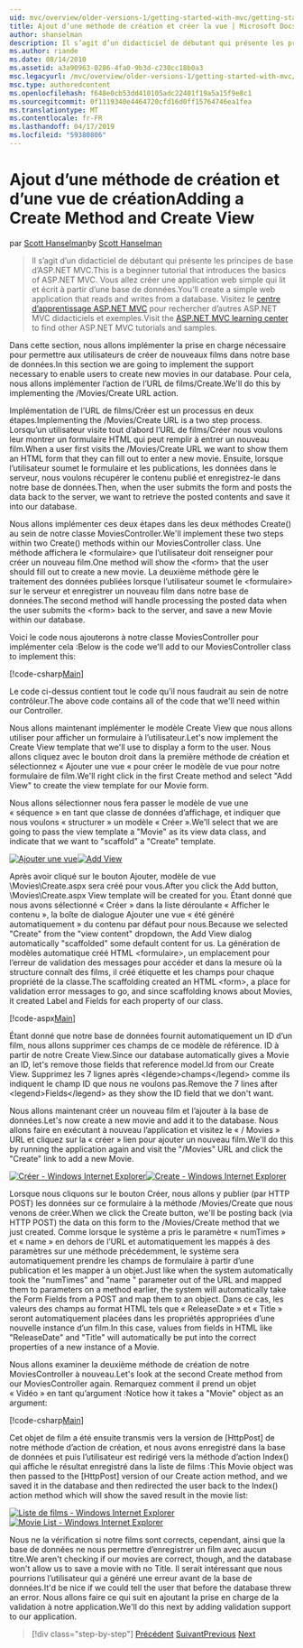 ```yaml
---
uid: mvc/overview/older-versions-1/getting-started-with-mvc/getting-started-with-mvc-part6
title: Ajout d’une méthode de création et créer la vue | Microsoft Docs
author: shanselman
description: Il s’agit d’un didacticiel de débutant qui présente les principes de base d’ASP.NET MVC. Créer une application web simple qui lit et écrit à partir d’une base de données.
ms.author: riande
ms.date: 08/14/2010
ms.assetid: a3a90963-0286-4fa0-9b3d-c230cc18b0a3
msc.legacyurl: /mvc/overview/older-versions-1/getting-started-with-mvc/getting-started-with-mvc-part6
msc.type: authoredcontent
ms.openlocfilehash: f648e0cb53dd410105adc22401f19a5a15f9e8c1
ms.sourcegitcommit: 0f1119340e4464720cfd16d0ff15764746ea1fea
ms.translationtype: MT
ms.contentlocale: fr-FR
ms.lasthandoff: 04/17/2019
ms.locfileid: "59380806"
---
```

# <a name="adding-a-create-method-and-create-view"></a><span data-ttu-id="cd792-104">Ajout d’une méthode de création et d’une vue de création</span><span class="sxs-lookup"><span data-stu-id="cd792-104">Adding a Create Method and Create View</span></span>

<span data-ttu-id="cd792-105">par [Scott Hanselman](https://github.com/shanselman)</span><span class="sxs-lookup"><span data-stu-id="cd792-105">by [Scott Hanselman](https://github.com/shanselman)</span></span>

> <span data-ttu-id="cd792-106">Il s’agit d’un didacticiel de débutant qui présente les principes de base d’ASP.NET MVC.</span><span class="sxs-lookup"><span data-stu-id="cd792-106">This is a beginner tutorial that introduces the basics of ASP.NET MVC.</span></span> <span data-ttu-id="cd792-107">Vous allez créer une application web simple qui lit et écrit à partir d’une base de données.</span><span class="sxs-lookup"><span data-stu-id="cd792-107">You'll create a simple web application that reads and writes from a database.</span></span> <span data-ttu-id="cd792-108">Visitez le [centre d’apprentissage ASP.NET MVC](../../../index.md) pour rechercher d’autres ASP.NET MVC didacticiels et exemples.</span><span class="sxs-lookup"><span data-stu-id="cd792-108">Visit the [ASP.NET MVC learning center](../../../index.md) to find other ASP.NET MVC tutorials and samples.</span></span>


<span data-ttu-id="cd792-109">Dans cette section, nous allons implémenter la prise en charge nécessaire pour permettre aux utilisateurs de créer de nouveaux films dans notre base de données.</span><span class="sxs-lookup"><span data-stu-id="cd792-109">In this section we are going to implement the support necessary to enable users to create new movies in our database.</span></span> <span data-ttu-id="cd792-110">Pour cela, nous allons implémenter l’action de l’URL de films/Create.</span><span class="sxs-lookup"><span data-stu-id="cd792-110">We'll do this by implementing the /Movies/Create URL action.</span></span>

<span data-ttu-id="cd792-111">Implémentation de l’URL de films/Créer est un processus en deux étapes.</span><span class="sxs-lookup"><span data-stu-id="cd792-111">Implementing the /Movies/Create URL is a two step process.</span></span> <span data-ttu-id="cd792-112">Lorsqu’un utilisateur visite tout d’abord l’URL de films/Créer nous voulons leur montrer un formulaire HTML qui peut remplir à entrer un nouveau film.</span><span class="sxs-lookup"><span data-stu-id="cd792-112">When a user first visits the /Movies/Create URL we want to show them an HTML form that they can fill out to enter a new movie.</span></span> <span data-ttu-id="cd792-113">Ensuite, lorsque l’utilisateur soumet le formulaire et les publications, les données dans le serveur, nous voulons récupérer le contenu publié et enregistrez-le dans notre base de données.</span><span class="sxs-lookup"><span data-stu-id="cd792-113">Then, when the user submits the form and posts the data back to the server, we want to retrieve the posted contents and save it into our database.</span></span>

<span data-ttu-id="cd792-114">Nous allons implémenter ces deux étapes dans les deux méthodes Create() au sein de notre classe MoviesController.</span><span class="sxs-lookup"><span data-stu-id="cd792-114">We'll implement these two steps within two Create() methods within our MoviesController class.</span></span> <span data-ttu-id="cd792-115">Une méthode affichera le &lt;formulaire&gt; que l’utilisateur doit renseigner pour créer un nouveau film.</span><span class="sxs-lookup"><span data-stu-id="cd792-115">One method will show the &lt;form&gt; that the user should fill out to create a new movie.</span></span> <span data-ttu-id="cd792-116">La deuxième méthode gère le traitement des données publiées lorsque l’utilisateur soumet le &lt;formulaire&gt; sur le serveur et enregistrer un nouveau film dans notre base de données.</span><span class="sxs-lookup"><span data-stu-id="cd792-116">The second method will handle processing the posted data when the user submits the &lt;form&gt; back to the server, and save a new Movie within our database.</span></span>

<span data-ttu-id="cd792-117">Voici le code nous ajouterons à notre classe MoviesController pour implémenter cela :</span><span class="sxs-lookup"><span data-stu-id="cd792-117">Below is the code we'll add to our MoviesController class to implement this:</span></span>

[!code-csharp[Main](getting-started-with-mvc-part6/samples/sample1.cs)]

<span data-ttu-id="cd792-118">Le code ci-dessus contient tout le code qu’il nous faudrait au sein de notre contrôleur.</span><span class="sxs-lookup"><span data-stu-id="cd792-118">The above code contains all of the code that we'll need within our Controller.</span></span>

<span data-ttu-id="cd792-119">Nous allons maintenant implémenter le modèle Create View que nous allons utiliser pour afficher un formulaire à l’utilisateur.</span><span class="sxs-lookup"><span data-stu-id="cd792-119">Let's now implement the Create View template that we'll use to display a form to the user.</span></span> <span data-ttu-id="cd792-120">Nous allons cliquez avec le bouton droit dans la première méthode de création et sélectionnez « Ajouter une vue « pour créer le modèle de vue pour notre formulaire de film.</span><span class="sxs-lookup"><span data-stu-id="cd792-120">We'll right click in the first Create method and select "Add View" to create the view template for our Movie form.</span></span>

<span data-ttu-id="cd792-121">Nous allons sélectionner nous fera passer le modèle de vue une « séquence » en tant que classe de données d’affichage, et indiquer que nous voulons « structurer » un modèle « Créer ».</span><span class="sxs-lookup"><span data-stu-id="cd792-121">We'll select that we are going to pass the view template a "Movie" as its view data class, and indicate that we want to "scaffold" a "Create" template.</span></span>

<span data-ttu-id="cd792-122">[![Ajouter une vue](getting-started-with-mvc-part6/_static/image2.png)](getting-started-with-mvc-part6/_static/image1.png)</span><span class="sxs-lookup"><span data-stu-id="cd792-122">[![Add View](getting-started-with-mvc-part6/_static/image2.png)](getting-started-with-mvc-part6/_static/image1.png)</span></span>

<span data-ttu-id="cd792-123">Après avoir cliqué sur le bouton Ajouter, modèle de vue \Movies\Create.aspx sera créé pour vous.</span><span class="sxs-lookup"><span data-stu-id="cd792-123">After you click the Add button, \Movies\Create.aspx View template will be created for you.</span></span> <span data-ttu-id="cd792-124">Étant donné que nous avons sélectionné « Créer » dans la liste déroulante « Afficher le contenu », la boîte de dialogue Ajouter une vue « été généré automatiquement » du contenu par défaut pour nous.</span><span class="sxs-lookup"><span data-stu-id="cd792-124">Because we selected "Create" from the "view content" dropdown, the Add View dialog automatically "scaffolded" some default content for us.</span></span> <span data-ttu-id="cd792-125">La génération de modèles automatique créé HTML &lt;formulaire&gt;, un emplacement pour l’erreur de validation des messages pour accéder et dans la mesure où la structure connaît des films, il créé étiquette et les champs pour chaque propriété de la classe.</span><span class="sxs-lookup"><span data-stu-id="cd792-125">The scaffolding created an HTML &lt;form&gt;, a place for validation error messages to go, and since scaffolding knows about Movies, it created Label and Fields for each property of our class.</span></span>

[!code-aspx[Main](getting-started-with-mvc-part6/samples/sample2.aspx)]

<span data-ttu-id="cd792-126">Étant donné que notre base de données fournit automatiquement un ID d’un film, nous allons supprimer ces champs de ce modèle de référence. ID à partir de notre Create View.</span><span class="sxs-lookup"><span data-stu-id="cd792-126">Since our database automatically gives a Movie an ID, let's remove those fields that reference model.Id from our Create View.</span></span> <span data-ttu-id="cd792-127">Supprimez les 7 lignes après &lt;légende&gt;champs&lt;/legend&gt; comme ils indiquent le champ ID que nous ne voulons pas.</span><span class="sxs-lookup"><span data-stu-id="cd792-127">Remove the 7 lines after &lt;legend&gt;Fields&lt;/legend&gt; as they show the ID field that we don't want.</span></span>

<span data-ttu-id="cd792-128">Nous allons maintenant créer un nouveau film et l’ajouter à la base de données.</span><span class="sxs-lookup"><span data-stu-id="cd792-128">Let's now create a new movie and add it to the database.</span></span> <span data-ttu-id="cd792-129">Nous allons faire en exécutant à nouveau l’application et visitez le « / Movies » URL et cliquez sur la « créer » lien pour ajouter un nouveau film.</span><span class="sxs-lookup"><span data-stu-id="cd792-129">We'll do this by running the application again and visit the "/Movies" URL and click the "Create" link to add a new Movie.</span></span>

<span data-ttu-id="cd792-130">[![Créer - Windows Internet Explorer](getting-started-with-mvc-part6/_static/image4.png)](getting-started-with-mvc-part6/_static/image3.png)</span><span class="sxs-lookup"><span data-stu-id="cd792-130">[![Create - Windows Internet Explorer](getting-started-with-mvc-part6/_static/image4.png)](getting-started-with-mvc-part6/_static/image3.png)</span></span>

<span data-ttu-id="cd792-131">Lorsque nous cliquons sur le bouton Créer, nous allons y publier (par HTTP POST) les données sur ce formulaire à la méthode /Movies/Create que nous venons de créer.</span><span class="sxs-lookup"><span data-stu-id="cd792-131">When we click the Create button, we'll be posting back (via HTTP POST) the data on this form to the /Movies/Create method that we just created.</span></span> <span data-ttu-id="cd792-132">Comme lorsque le système a pris le paramètre « numTimes » et « name » en dehors de l’URL et automatiquement les mappés à des paramètres sur une méthode précédemment, le système sera automatiquement prendre les champs de formulaire à partir d’une publication et les mapper à un objet.</span><span class="sxs-lookup"><span data-stu-id="cd792-132">Just like when the system automatically took the "numTimes" and "name " parameter out of the URL and mapped them to parameters on a method earlier, the system will automatically take the Form Fields from a POST and map them to an object.</span></span> <span data-ttu-id="cd792-133">Dans ce cas, les valeurs des champs au format HTML tels que « ReleaseDate » et « Title » seront automatiquement placées dans les propriétés appropriées d’une nouvelle instance d’un film.</span><span class="sxs-lookup"><span data-stu-id="cd792-133">In this case, values from fields in HTML like "ReleaseDate" and "Title" will automatically be put into the correct properties of a new instance of a Movie.</span></span>

<span data-ttu-id="cd792-134">Nous allons examiner la deuxième méthode de création de notre MoviesController à nouveau.</span><span class="sxs-lookup"><span data-stu-id="cd792-134">Let's look at the second Create method from our MoviesController again.</span></span> <span data-ttu-id="cd792-135">Remarquez comment il prend un objet « Vidéo » en tant qu’argument :</span><span class="sxs-lookup"><span data-stu-id="cd792-135">Notice how it takes a "Movie" object as an argument:</span></span>

[!code-csharp[Main](getting-started-with-mvc-part6/samples/sample3.cs)]

<span data-ttu-id="cd792-136">Cet objet de film a été ensuite transmis vers la version de [HttpPost] de notre méthode d’action de création, et nous avons enregistré dans la base de données et puis l’utilisateur est redirigé vers la méthode d’action Index() qui affiche le résultat enregistré dans la liste de films :</span><span class="sxs-lookup"><span data-stu-id="cd792-136">This Movie object was then passed to the [HttpPost] version of our Create action method, and we saved it in the database and then redirected the user back to the Index() action method which will show the saved result in the movie list:</span></span>

<span data-ttu-id="cd792-137">[![Liste de films - Windows Internet Explorer](getting-started-with-mvc-part6/_static/image6.png)](getting-started-with-mvc-part6/_static/image5.png)</span><span class="sxs-lookup"><span data-stu-id="cd792-137">[![Movie List - Windows Internet Explorer](getting-started-with-mvc-part6/_static/image6.png)](getting-started-with-mvc-part6/_static/image5.png)</span></span>

<span data-ttu-id="cd792-138">Nous ne la vérification si notre films sont corrects, cependant, ainsi que la base de données ne nous permettre d’enregistrer un film avec aucun titre.</span><span class="sxs-lookup"><span data-stu-id="cd792-138">We aren't checking if our movies are correct, though, and the database won't allow us to save a movie with no Title.</span></span> <span data-ttu-id="cd792-139">Il serait intéressant que nous pourrions l’utilisateur qui a généré une erreur avant de la base de données.</span><span class="sxs-lookup"><span data-stu-id="cd792-139">It'd be nice if we could tell the user that before the database threw an error.</span></span> <span data-ttu-id="cd792-140">Nous allons faire ce qui suit en ajoutant la prise en charge de la validation à notre application.</span><span class="sxs-lookup"><span data-stu-id="cd792-140">We'll do this next by adding validation support to our application.</span></span>

> [!div class="step-by-step"]
> <span data-ttu-id="cd792-141">[Précédent](getting-started-with-mvc-part5.md)
> [Suivant](getting-started-with-mvc-part7.md)</span><span class="sxs-lookup"><span data-stu-id="cd792-141">[Previous](getting-started-with-mvc-part5.md)
[Next](getting-started-with-mvc-part7.md)</span></span>
